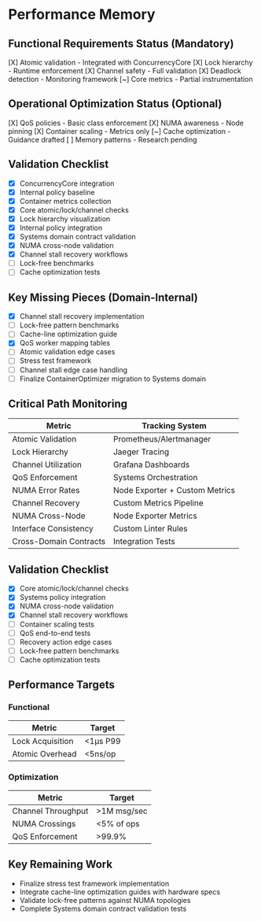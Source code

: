 # Performance Memory

## Functional Requirements Status (Mandatory)
[X] Atomic validation - Integrated with ConcurrencyCore
[X] Lock hierarchy - Runtime enforcement
[X] Channel safety - Full validation
[X] Deadlock detection - Monitoring framework
[~] Core metrics - Partial instrumentation

## Operational Optimization Status (Optional)
[X] QoS policies - Basic class enforcement
[X] NUMA awareness - Node pinning
[X] Container scaling - Metrics only
[~] Cache optimization - Guidance drafted
[ ] Memory patterns - Research pending

## Validation Checklist
- [X] ConcurrencyCore integration
- [X] Internal policy baseline
- [X] Container metrics collection 
- [X] Core atomic/lock/channel checks
- [X] Lock hierarchy visualization
- [X] Internal policy integration
- [X] Systems domain contract validation
- [X] NUMA cross-node validation
- [X] Channel stall recovery workflows
- [ ] Lock-free benchmarks
- [ ] Cache optimization tests

## Key Missing Pieces (Domain-Internal)
- [X] Channel stall recovery implementation 
- [ ] Lock-free pattern benchmarks
- [ ] Cache-line optimization guide
- [X] QoS worker mapping tables
- [ ] Atomic validation edge cases
- [ ] Stress test framework
- [ ] Channel stall edge case handling
- [ ] Finalize ContainerOptimizer migration to Systems domain

## Critical Path Monitoring
| Metric                  | Tracking System     |
|-------------------------|---------------------|
| Atomic Validation       | Prometheus/Alertmanager |
| Lock Hierarchy          | Jaeger Tracing      |
| Channel Utilization     | Grafana Dashboards  |
| QoS Enforcement         | Systems Orchestration |
| NUMA Error Rates        | Node Exporter + Custom Metrics |
| Channel Recovery        | Custom Metrics Pipeline |
| NUMA Cross-Node         | Node Exporter Metrics |
| Interface Consistency   | Custom Linter Rules |
| Cross-Domain Contracts  | Integration Tests   |

## Validation Checklist
- [X] Core atomic/lock/channel checks
- [X] Systems policy integration
- [X] NUMA cross-node validation
- [X] Channel stall recovery workflows
- [ ] Container scaling tests
- [ ] QoS end-to-end tests
- [ ] Recovery action edge cases
- [ ] Lock-free pattern benchmarks
- [ ] Cache optimization tests

## Performance Targets
### Functional
| Metric                  | Target          |
|-------------------------|-----------------|
| Lock Acquisition        | <1μs P99        |
| Atomic Overhead         | <5ns/op         |

### Optimization 
| Metric                  | Target          |
|-------------------------|-----------------|
| Channel Throughput      | >1M msg/sec     |
| NUMA Crossings          | <5% of ops      |
| QoS Enforcement         | >99.9%          |

## Key Remaining Work
- Finalize stress test framework implementation
- Integrate cache-line optimization guides with hardware specs
- Validate lock-free patterns against NUMA topologies
- Complete Systems domain contract validation tests
